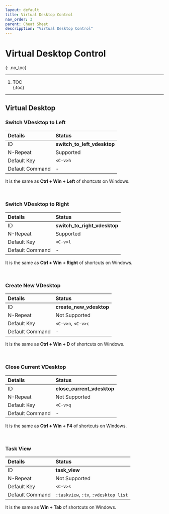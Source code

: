 ```yaml
---
layout: default
title: Virtual Desktop Control
nav_order: 3
parent: Cheat Sheet
descripption: "Virtual Desktop Control"
---
```


# Virtual Desktop Control  
{: .no_toc}  

<hr>  

1. TOC  
{:toc}  

<hr>  

## Virtual Desktop  
### Switch VDesktop to Left  

|Details|Status|  
|:---|:---|  
|ID|**switch_to_left_vdesktop**|  
|N-Repeat|<span class="yes">Supported</span>|  
|Default Key|`<C-v>h`|  
|Default Command|-|  
  
It is the same as **Ctrl + Win + Left** of shortcuts on Windows.  

<br>  

### Switch VDesktop to Right 

|Details|Status|  
|:---|:---|  
|ID|**switch_to_right_vdesktop**|  
|N-Repeat|<span class="yes">Supported</span>|  
|Default Key|`<C-v>l`|  
|Default Command|-|  
  
It is the same as **Ctrl + Win + Right** of shortcuts on Windows.  

<br>  

### Create New VDesktop  

|Details|Status|  
|:---|:---|  
|ID|**create_new_vdesktop**|  
|N-Repeat|<span class="no">Not Supported</span>|  
|Default Key|`<C-v>n`, `<C-v>c`|  
|Default Command|-|  
  
It is the same as **Ctrl + Win + D** of shortcuts on Windows.  

<br>  

### Close Current VDesktop

|Details|Status|  
|:---|:---|  
|ID|**close_current_vdesktop**|  
|N-Repeat|<span class="no">Not Supported</span>|  
|Default Key|`<C-v>q`|  
|Default Command|-|  
  
It is the same as **Ctrl + Win + F4** of shortcuts on Windows.  

<br>  

### Task View  

|Details|Status|  
|:---|:---|  
|ID|**task_view**|  
|N-Repeat|<span class="no">Not Supported</span>|  
|Default Key|`<C-v>s`|  
|Default Command|`:taskview`, `:tv`, `:vdesktop list`|  
  
It is the same as **Win + Tab** of shortcuts on Windows.  

<br>
